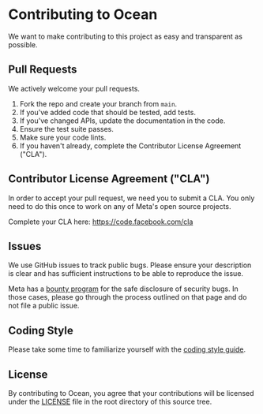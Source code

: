 # Contributing to Ocean

We want to make contributing to this project as easy and transparent as
possible.

## Pull Requests

We actively welcome your pull requests.

1. Fork the repo and create your branch from `main`.
2. If you've added code that should be tested, add tests.
3. If you've changed APIs, update the documentation in the code.
4. Ensure the test suite passes.
5. Make sure your code lints.
6. If you haven't already, complete the Contributor License Agreement ("CLA").

## Contributor License Agreement ("CLA")

In order to accept your pull request, we need you to submit a CLA. You only need
to do this once to work on any of Meta's open source projects.

Complete your CLA here: <https://code.facebook.com/cla>

## Issues

We use GitHub issues to track public bugs. Please ensure your description is
clear and has sufficient instructions to be able to reproduce the issue.

Meta has a [bounty program]([https://bugbounty.meta.com/](https://www.facebook.com/whitehat)) for the safe
disclosure of security bugs. In those cases, please go through the process
outlined on that page and do not file a public issue.

## Coding Style

Please take some time to familiarize yourself with the [coding style guide](doc/style-guide.md).

## License

By contributing to Ocean, you agree that your contributions will be licensed under
the [LICENSE](./LICENSE) file in the root directory of this source tree.
